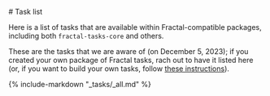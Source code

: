 # Task list

Here is a list of tasks that are available within Fractal-compatible packages,
including both `fractal-tasks-core` and others.

These are the tasks that we are aware of (on December 5, 2023); if you created
your own package of Fractal tasks, rach out to have it listed here (or, if you
want to build your own tasks, follow [these instructions](../custom_task/)).

{%
   include-markdown "_tasks/_all.md"
%}
